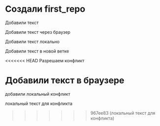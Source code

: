 # Создали  first_repo

Добавили текст 

Добавили текст через браузер

Добавили текст локально

Добавили текст в новой ветке

<<<<<<< HEAD
Разрешаем конфликт

Добавили текст в браузере
=======
добавили локальный конфликт

локальный текст для конфликта

>>>>>>> 967ee83 (локальный текст для конфликта)
